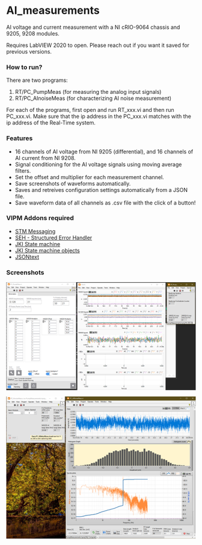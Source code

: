 # AI_measurements
 AI voltage and current measurement with a NI cRIO-9064 chassis and 9205, 9208 modules.
 
 Requires LabVIEW 2020 to open. Please reach out if you want it saved for previous versions.
 
### How to run?
There are two programs:
 1. RT/PC_PumpMeas (for measuring the analog input signals)
 2. RT/PC_AInoiseMeas (for characterizing AI noise measurement)

For each of the programs, first open and run RT_xxx.vi and then run PC_xxx.vi. Make sure that the ip address in the PC_xxx.vi matches with the ip address of the Real-Time system.

### Features
- 16 channels of AI voltage from NI 9205 (differential), and 16 channels of AI current from NI 9208.
- Signal conditioning for the AI voltage signals using moving average filters.
- Set the offset and multiplier for each measurement channel.
- Save screenshots of waveforms automatically.
- Saves and retreives configuration settings automatically from a JSON file.
- Save waveform data of all channels as .csv file with the click of a button!

### VIPM Addons required
- [STM Messaging](https://www.vipm.io/package/ni_lib_stm/) 
- [SEH - Structured Error Handler](https://www.vipm.io/package/ni_lib_seh/)
- [JKI State machine](https://www.vipm.io/package/jki_lib_state_machine/)
- [JKI State machine objects](https://www.vipm.io/package/jki_statemachineobjects/)
- [JSONtext](https://www.vipm.io/package/jdp_science_jsontext/)

### Screenshots
![Signal measurements](/Documentation/screenshots/Pump_measurements.png?raw=true "Signal Measurements")

![Noise measurements](/Documentation/screenshots/NoiseMeas.png?raw=true "Noise Measurements")